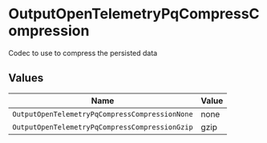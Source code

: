 # OutputOpenTelemetryPqCompressCompression

Codec to use to compress the persisted data


## Values

| Name                                           | Value                                          |
| ---------------------------------------------- | ---------------------------------------------- |
| `OutputOpenTelemetryPqCompressCompressionNone` | none                                           |
| `OutputOpenTelemetryPqCompressCompressionGzip` | gzip                                           |